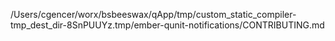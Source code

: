 /Users/cgencer/worx/bsbeeswax/qApp/tmp/custom_static_compiler-tmp_dest_dir-8SnPUUYz.tmp/ember-qunit-notifications/CONTRIBUTING.md